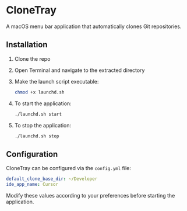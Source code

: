 # CloneTray

A macOS menu bar application that automatically clones Git repositories.

## Installation

1. Clone the repo
2. Open Terminal and navigate to the extracted directory
3. Make the launch script executable:

   ```bash
   chmod +x launchd.sh
   ```

4. To start the application:

   ```bash
   ./launchd.sh start
   ```

5. To stop the application:

   ```bash
   ./launchd.sh stop
   ```

## Configuration

CloneTray can be configured via the `config.yml` file:

```yaml
default_clone_base_dir: ~/Developer
ide_app_name: Cursor
```

Modify these values according to your preferences before starting the application.
